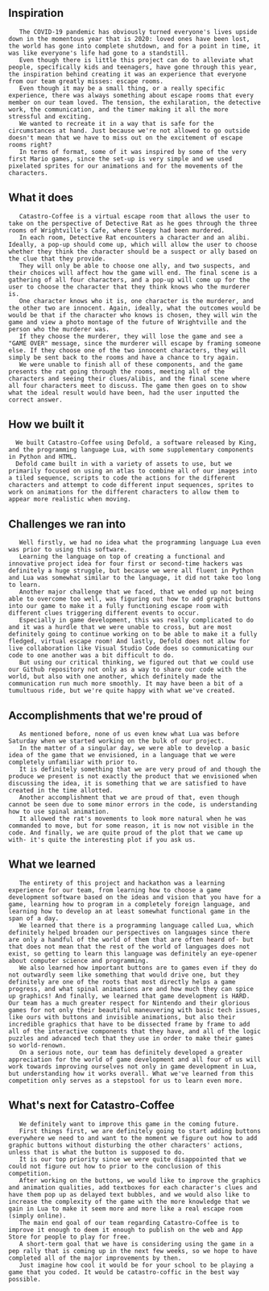 ## Inspiration
       The COVID-19 pandemic has obviously turned everyone's lives upside down in the momentous year that is 2020: loved ones have been lost, the world has gone into complete shutdown, and for a point in time, it was like everyone's life had gone to a standstill. 
       Even though there is little this project can do to alleviate what people, specifically kids and teenagers, have gone through this year, the inspiration behind creating it was an experience that everyone from our team greatly misses: escape rooms. 
       Even though it may be a small thing, or a really specific experience, there was always something about escape rooms that every member on our team loved. The tension, the exhilaration, the detective work, the communication, and the timer making it all the more stressful and exciting.
       We wanted to recreate it in a way that is safe for the circumstances at hand. Just because we're not allowed to go outside doesn't mean that we have to miss out on the excitement of escape rooms right?
       In terms of format, some of it was inspired by some of the very first Mario games, since the set-up is very simple and we used pixelated sprites for our animations and for the movements of the characters.

## What it does
       Catastro-Coffee is a virtual escape room that allows the user to take on the perspective of Detective Rat as he goes through the three rooms of Wrightville's Cafe, where Sleepy had been murdered. 
       In each room, Detective Rat encounters a character and an alibi. Ideally, a pop-up should come up, which will allow the user to choose whether they think the character should be a suspect or ally based on the clue that they provide. 
       They will only be able to choose one ally, and two suspects, and their choices will affect how the game will end. The final scene is a gathering of all four characters, and a pop-up will come up for the user to choose the character that they think knows who the murderer is. 
       One character knows who it is, one character is the murderer, and the other two are innocent. Again, ideally, what the outcomes would be would be that if the character who knows is chosen, they will win the game and view a photo montage of the future of Wrightville and the person who the murderer was. 
       If they choose the murderer, they will lose the game and see a "GAME OVER" message, since the murderer will escape by framing someone else. If they choose one of the two innocent characters, they will simply be sent back to the rooms and have a chance to try again. 
       We were unable to finish all of these components, and the game presents the rat going through the rooms, meeting all of the characters and seeing their clues/alibis, and the final scene where all four characters meet to discuss. The game then goes on to show what the ideal result would have been, had the user inputted the correct answer.
## How we built it
      We built Catastro-Coffee using Defold, a software released by King, and the programming language Lua, with some supplementary components in Python and HTML. 
      Defold came built in with a variety of assets to use, but we primarily focused on using an atlas to combine all of our images into a tiled sequence, scripts to code the actions for the different characters and attempt to code different input sequences, sprites to work on animations for the different characters to allow them to appear more realistic when moving. 

## Challenges we ran into
       Well firstly, we had no idea what the programming language Lua even was prior to using this software. 
       Learning the language on top of creating a functional and innovative project idea for four first or second-time hackers was definitely a huge struggle, but because we were all fluent in Python and Lua was somewhat similar to the language, it did not take too long to learn. 
       Another major challenge that we faced, that we ended up not being able to overcome too well, was figuring out how to add graphic buttons into our game to make it a fully functioning escape room with different clues triggering different events to occur. 
       Especially in game development, this was really complicated to do and it was a hurdle that we were unable to cross, but are most definitely going to continue working on to be able to make it a fully fledged, virtual escape room! And lastly, Defold does not allow for live collaboration like Visual Studio Code does so communicating our code to one another was a bit difficult to do. 
       But using our critical thinking, we figured out that we could use our Github repository not only as a way to share our code with the world, but also with one another, which definitely made the communication run much more smoothly. It may have been a bit of a tumultuous ride, but we're quite happy with what we've created.

## Accomplishments that we're proud of
       As mentioned before, none of us even knew what Lua was before Saturday when we started working on the bulk of our project. 
       In the matter of a singular day, we were able to develop a basic idea of the game that we envisioned, in a language that we were completely unfamiliar with prior to. 
       It is definitely something that we are very proud of and though the produce we present is not exactly the product that we envisioned when discussing the idea, it is something that we are satisfied to have created in the time allotted. 
       Another accomplishment that we are proud of that, even though cannot be seen due to some minor errors in the code, is understanding how to use spinal animation. 
       It allowed the rat's movements to look more natural when he was commanded to move, but for some reason, it is now not visible in the code. And finally, we are quite proud of the plot that we came up with- it's quite the interesting plot if you ask us.

## What we learned
       The entirety of this project and hackathon was a learning experience for our team, from learning how to choose a game development software based on the ideas and vision that you have for a game, learning how to program in a completely foreign language, and learning how to develop an at least somewhat functional game in the span of a day. 
       We learned that there is a programming language called Lua, which definitely helped broaden our perspectives on languages since there are only a handful of the world of them that are often heard of- but that does not mean that the rest of the world of languages does not exist, so getting to learn this language was definitely an eye-opener about computer science and programming. 
       We also learned how important buttons are to games even if they do not outwardly seem like something that would drive one, but they definitely are one of the roots that most directly helps a game progress, and what spinal animations are and how much they can spice up graphics! And finally, we learned that game development is HARD. Our team has a much greater respect for Nintendo and their glorious games for not only their beautiful maneuvering with basic tech issues, like ours with buttons and invisible animations, but also their incredible graphics that have to be dissected frame by frame to add all of the interactive components that they have, and all of the logic puzzles and advanced tech that they use in order to make their games so world-renown.
       On a serious note, our team has definitely developed a greater appreciation for the world of game development and all four of us will work towards improving ourselves not only in game development in Lua, but understanding how it works overall. What we've learned from this competition only serves as a stepstool for us to learn even more.

## What's next for Catastro-Coffee
       We definitely want to improve this game in the coming future. 
       First things first, we are definitely going to start adding buttons everywhere we need to and want to the moment we figure out how to add graphic buttons without disturbing the other characters' actions, unless that is what the button is supposed to do. 
       It is our top priority since we were quite disappointed that we could not figure out how to prior to the conclusion of this competition. 
       After working on the buttons, we would like to improve the graphics and animation qualities, add textboxes for each character's clues and have them pop up as delayed text bubbles, and we would also like to increase the complexity of the game with the more knowledge that we gain in Lua to make it seem more and more like a real escape room (simply online). 
       The main end goal of our team regarding Catastro-Coffee is to improve it enough to deem it enough to publish on the web and App Store for people to play for free. 
       A short-term goal that we have is considering using the game in a pep rally that is coming up in the next few weeks, so we hope to have completed all of the major improvements by then. 
       Just imagine how cool it would be for your school to be playing a game that you coded. It would be catastro-coffic in the best way possible.
